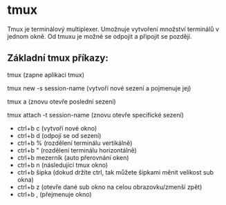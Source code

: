 
# tmux

Tmux je terminálový multiplexer. Umožnuje vytvoření množství terminálů v jednom okně. Od tmuxu je možné se odpojit a připojit se pozdějí.

## Základní tmux příkazy:

tmux (zapne aplikaci tmux)

tmux new -s session-name (vytvoří nové sezení a pojmenuje jej)

tmux a (znovu otevře poslední sezení)

tmux attach -t session-name (znovu otevře specifické sezení)


- ctrl+b c (vytvoří nové okno)
- ctrl+b d (odpojí se od sezení)
- ctrl+b % (rozdělení terminálu vertikálně)
- ctrl+b " (rozdělení terminálu horizontálně)
- ctrl+b mezerník (auto přerovnání oken)
- ctrl+b n (následující tmux okno)
- ctrl+b šipka (dokud držíte ctrl, tak můžete šipkami měnit velikost sub okna)
- ctrl+b z (otevře dané sub okno na celou obrazovku/zmenší zpět)
- ctrl+b , (přejmenuje okno)

